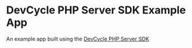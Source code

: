 # DevCycle PHP Server SDK Example App

An example app built using the [DevCycle PHP Server SDK](https://docs.devcycle.com/sdk/server-side-sdks/php/)